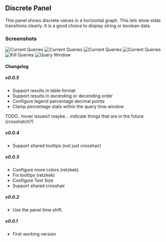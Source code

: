 ## Discrete Panel

This panel shows discrete values in a horizontal graph.  This lets show state transitions clearly.  It is a good
choice to display string or boolean data


### Screenshots

![Current Queries](https://raw.githubusercontent.com/NatelEnergy/grafana-discrete-panel/master/src/img/screenshot-single-1.png)
![Current Queries](https://raw.githubusercontent.com/NatelEnergy/grafana-discrete-panel/master/src/img/screenshot-single-2.png)
![Current Queries](https://raw.githubusercontent.com/NatelEnergy/grafana-discrete-panel/master/src/img/screenshot-single-3.png)
![Current Queries](https://raw.githubusercontent.com/NatelEnergy/grafana-discrete-panel/master/src/img/screenshot-single-4.png)
![Kill Queries   ](https://raw.githubusercontent.com/NatelEnergy/grafana-discrete-panel/master/src/img/screenshot-multiple.png)
![Query Window   ](https://raw.githubusercontent.com/NatelEnergy/grafana-discrete-panel/master/src/img/screenshot-options.png)

#### Changelog

##### v0.0.5

- Support results in table format
- Support results in ascending or decending order
- Configure legend percentage decimal points
- Clamp percentage stats within the query time window

TODO.. hover issues!!
maybe... indicate things that are in the future (crosshatch?)


##### v0.0.4

- Support shared tooltips (not just crosshair)


##### v0.0.3

- Configure more colors (retzkek)
- Fix tooltips (retzkek)
- Configure Text Size
- Support shared crosshair


##### v0.0.2

- Use the panel time shift.


##### v0.0.1

- First working version


